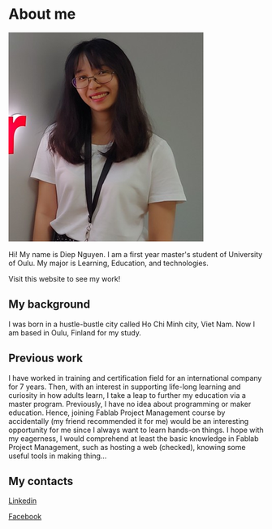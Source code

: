 # About me

![](../images/avatar.jpg)

Hi! My name is Diep Nguyen. I am a first year master's student of University of Oulu. My major is Learning, Education, and technologies.

Visit this website to see my work!

## My background

I was born in a hustle-bustle city called Ho Chi Minh city, Viet Nam. Now I am based in Oulu, Finland for my study.

## Previous work

I have worked in training and certification field for an international company for 7 years. Then, with an interest in supporting life-long learning and curiosity in how adults learn, I take a leap to further my education via a master program.​
Previously, I have no idea about programming or maker education. Hence, joining Fablab Project Management course by accidentally (my friend recommended it for me) would be an interesting opportunity for me since I always want to learn hands-on things. I hope with my eagerness, I would comprehend at least the basic knowledge in Fablab Project Management, such as hosting a web (checked), knowing some useful tools in making thing... 

## My contacts

[Linkedin](https://www.linkedin.com/in/diepnguyenhoang/)

[Facebook](https://www.facebook.com/jeshodi)

